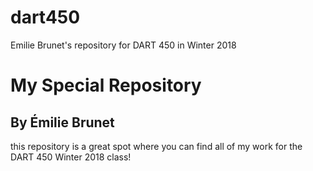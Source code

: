 # dart450
Emilie Brunet's repository for DART 450 in Winter 2018

<h1> My Special Repository </h1>
<h2> By Émilie Brunet </h2>

<p> this repository is a great spot where you can find all of my work for the DART 450 Winter 2018 class! </p>

